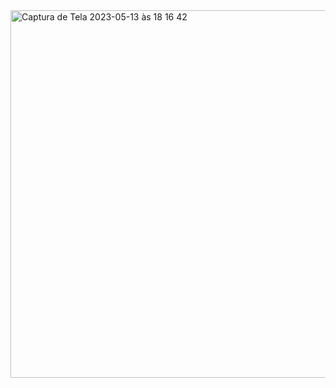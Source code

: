 <img width="588" alt="Captura de Tela 2023-05-13 às 18 16 42" src="https://github.com/marikenupp/tinkercad/assets/84158952/d3807a33-27d4-4ac9-8277-3341174a33e1">
